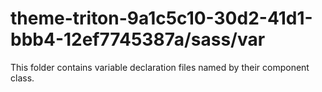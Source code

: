 # theme-triton-9a1c5c10-30d2-41d1-bbb4-12ef7745387a/sass/var

This folder contains variable declaration files named by their component class.
